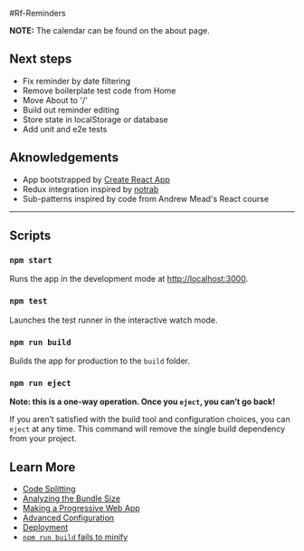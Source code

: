 #Rf-Reminders

**NOTE:** The calendar can be found on the about page.

## Next steps

* Fix reminder by date filtering
* Remove boilerplate test code from Home
* Move About to '/'
* Build out reminder editing
* Store state in localStorage or database
* Add unit and e2e tests

## Aknowledgements

* App bootstrapped by [Create React App](https://github.com/facebook/create-react-app)
* Redux integration inspired by [notrab](https://github.com/notrab/create-react-app-redux/)
* Sub-patterns inspired by code from Andrew Mead's React course

----

## Scripts

### `npm start`

Runs the app in the development mode at [http://localhost:3000](http://localhost:3000).

### `npm test`

Launches the test runner in the interactive watch mode.

### `npm run build`

Builds the app for production to the `build` folder.

### `npm run eject`

**Note: this is a one-way operation. Once you `eject`, you can’t go back!**

If you aren’t satisfied with the build tool and configuration choices, you can `eject` at any time. This command will remove the single build dependency from your project.

## Learn More

* [Code Splitting](https://facebook.github.io/create-react-app/docs/code-splitting)
* [Analyzing the Bundle Size](https://facebook.github.io/create-react-app/docs/analyzing-the-bundle-size)
* [Making a Progressive Web App](https://facebook.github.io/create-react-app/docs/making-a-progressive-web-app)
* [Advanced Configuration](https://facebook.github.io/create-react-app/docs/advanced-configuration)
* [Deployment](https://facebook.github.io/create-react-app/docs/deployment)
* [`npm run build` fails to minify](https://facebook.github.io/create-react-app/docs/troubleshooting#npm-run-build-fails-to-minify)
